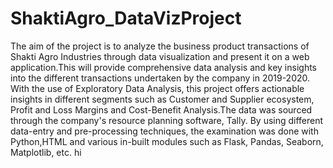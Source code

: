 # ShaktiAgro_DataVizProject
The aim of the project is to analyze the business product transactions of Shakti Agro Industries through data visualization and present it on a web application.This will provide comprehensive data analysis and key insights into the different transactions undertaken by the company in 2019-2020. With the use of Exploratory Data Analysis, this project offers actionable insights in different segments such as Customer and Supplier ecosystem, Profit and Loss Margins and Cost-Benefit Analysis.The data was sourced through the company's resource planning software, Tally. By using different data-entry and pre-processing techniques, the examination was done with Python,HTML and various in-built modules such as Flask, Pandas, Seaborn, Matplotlib, etc.
hi

